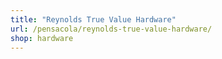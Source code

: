 ```yaml
---
title: "Reynolds True Value Hardware"
url: /pensacola/reynolds-true-value-hardware/
shop: hardware
---
```

